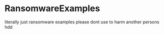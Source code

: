 # RansomwareExamples
literally just ransomware examples
please dont use to harm another persons hdd
